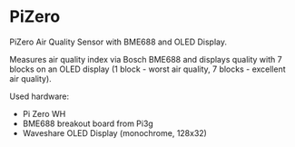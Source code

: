# PiZero
PiZero Air Quality Sensor with BME688 and OLED Display.

Measures air quality index via Bosch BME688 and displays quality with 7 blocks on an OLED display (1 block - worst air quality, 7 blocks - excellent air quality).

Used hardware:
- Pi Zero WH
- BME688 breakout board from Pi3g
- Waveshare OLED Display (monochrome, 128x32)
